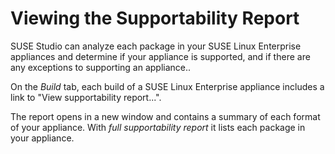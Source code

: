 # Viewing the Supportability Report

SUSE Studio can analyze each package in your SUSE Linux Enterprise appliances and determine if your appliance is supported, and if there are any exceptions to supporting an appliance..

On the *Build* tab, each build of a SUSE Linux Enterprise appliance includes a link to "View supportability report...".

The report opens in a new window and contains a summary of each format of your appliance. With *full supportability report* it lists each package in your appliance.
